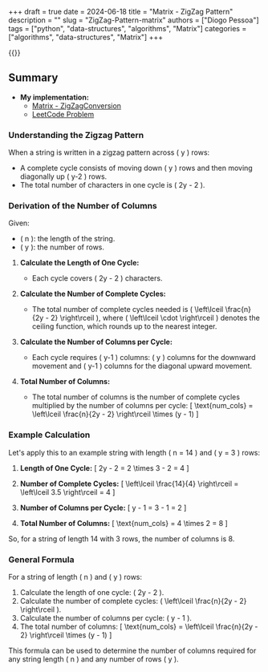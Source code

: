 +++
draft = true
date = 2024-06-18
title = "Matrix - ZigZag Pattern"
description = ""
slug = "ZigZag-Pattern-matrix"
authors = ["Diogo Pessoa"]
tags = ["python", "data-structures", "algorithms", "Matrix"]
categories = ["algorithms", "data-structures", "Matrix"]
+++

{{<toc>}}

## Summary


- **My implementation:**
    - [Matrix - ZigZagConversion](https://github.com/diogo-pessoa/coding-exercises/tree/main/leetCode/zigzagconversion)
    - [LeetCode Problem](https://leetcode.com/problems/zigzag-conversion/)

### Understanding the Zigzag Pattern

When a string is written in a zigzag pattern across \( y \) rows:

- A complete cycle consists of moving down \( y \) rows and then moving diagonally up \(
  y-2 \) rows.
- The total number of characters in one cycle is \( 2y - 2 \).

### Derivation of the Number of Columns

Given:

- \( n \): the length of the string.
- \( y \): the number of rows.

1. **Calculate the Length of One Cycle:**
    - Each cycle covers \( 2y - 2 \) characters.

2. **Calculate the Number of Complete Cycles:**
    - The total number of complete cycles needed is \( \left\lceil \frac{n}{2y - 2}
      \right\rceil \), where \( \left\lceil \cdot \right\rceil \) denotes the ceiling
      function, which rounds up to the nearest integer.

3. **Calculate the Number of Columns per Cycle:**
    - Each cycle requires \( y-1 \) columns: \( y \) columns for the downward movement
      and \( y-1 \) columns for the diagonal upward movement.

4. **Total Number of Columns:**
    - The total number of columns is the number of complete cycles multiplied by the
      number of columns per cycle:
      \[
      \text{num\_cols} = \left\lceil \frac{n}{2y - 2} \right\rceil \times (y - 1)
      \]

### Example Calculation

Let's apply this to an example string with length \( n = 14 \) and \( y = 3 \) rows:

1. **Length of One Cycle:**
   \[
   2y - 2 = 2 \times 3 - 2 = 4
   \]

2. **Number of Complete Cycles:**
   \[
   \left\lceil \frac{14}{4} \right\rceil = \left\lceil 3.5 \right\rceil = 4
   \]

3. **Number of Columns per Cycle:**
   \[
   y - 1 = 3 - 1 = 2
   \]

4. **Total Number of Columns:**
   \[
   \text{num\_cols} = 4 \times 2 = 8
   \]

So, for a string of length 14 with 3 rows, the number of columns is 8.

### General Formula

For a string of length \( n \) and \( y \) rows:

1. Calculate the length of one cycle: \( 2y - 2 \).
2. Calculate the number of complete cycles: \( \left\lceil \frac{n}{2y - 2}
   \right\rceil \).
3. Calculate the number of columns per cycle: \( y - 1 \).
4. The total number of columns:
   \[
   \text{num\_cols} = \left\lceil \frac{n}{2y - 2} \right\rceil \times (y - 1)
   \]

This formula can be used to determine the number of columns required for any string
length \( n \) and any number of rows \( y \).
